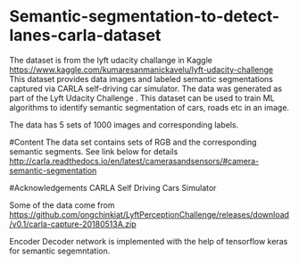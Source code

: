# Semantic-segmentation-to-detect-lanes-carla-dataset

The dataset is from the lyft udacity challange in Kaggle https://www.kaggle.com/kumaresanmanickavelu/lyft-udacity-challenge
This dataset provides data images and labeled semantic segmentations captured via CARLA self-driving car simulator. The data was generated as part of the Lyft Udacity Challenge . This dataset can be used to train ML algorithms to identify semantic segmentation of cars, roads etc in an image.

The data has 5 sets of 1000 images and corresponding labels.

#Content
The data set contains sets of RGB and the corresponding semantic segments.
See link below for details
http://carla.readthedocs.io/en/latest/camerasandsensors/#camera-semantic-segmentation

#Acknowledgements
CARLA Self Driving Cars Simulator

Some of the data come from
https://github.com/ongchinkiat/LyftPerceptionChallenge/releases/download/v0.1/carla-capture-20180513A.zip

Encoder Decoder network is implemented with the help of tensorflow keras for semantic segemntation.
